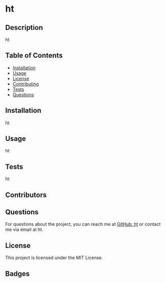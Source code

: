 # ht

## Description
ht


## Table of Contents
- [Installation](#installation)
- [Usage](#usage)
- [License](#license)
- [Contributing](#contributing)
- [Tests](#tests)
- [Questions](#questions)

## Installation
ht

## Usage
ht

## Tests
ht

## Contributors


## Questions
For questions about the project, you can reach me at [GitHub: ht](https://github.com/ht) or contact me via email at ht.

## License
This project is licensed under the MIT License.

## Badges
